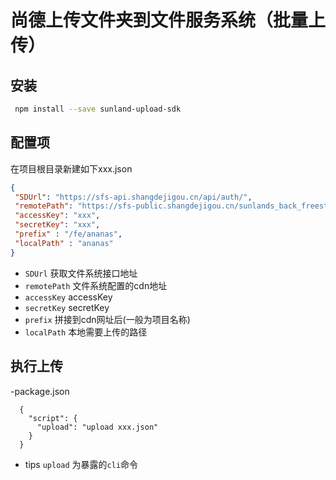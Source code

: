 # 尚德上传文件夹到文件服务系统（批量上传）

## 安装
 ```sh
  npm install --save sunland-upload-sdk
 ```
 ## 配置项
在项目根目录新建如下xxx.json

 ```json
 {
  "SDUrl": "https://sfs-api.shangdejigou.cn/api/auth/",
  "remotePath": "https://sfs-public.shangdejigou.cn/sunlands_back_freestudy",
  "accessKey": "xxx",
  "secretKey": "xxx",
  "prefix" : "/fe/ananas",
  "localPath" : "ananas"
}
 ```
  * `SDUrl` 获取文件系统接口地址
  * `remotePath` 文件系统配置的cdn地址
  * `accessKey` accessKey
  * `secretKey` secretKey
  * `prefix` 拼接到cdn网址后(一般为项目名称)
  * `localPath` 本地需要上传的路径

## 执行上传
  
-package.json
```
  {
    "script": {
      "upload": "upload xxx.json"
    }
  }
```
* tips `upload` 为暴露的`cli`命令